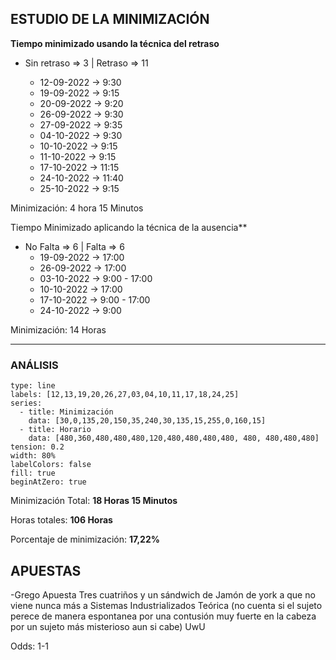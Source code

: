 ## ESTUDIO DE LA MINIMIZACIÓN

**Tiempo minimizado usando la técnica del retraso**

- Sin retraso => 3 | Retraso => 11

	- 12-09-2022 -> 9:30
	- 19-09-2022 -> 9:15
	- 20-09-2022 -> 9:20
	- 26-09-2022 -> 9:30
	- 27-09-2022 -> 9:35
	- 04-10-2022 -> 9:30
	- 10-10-2022 -> 9:15
	- 11-10-2022 -> 9:15
	- 17-10-2022 -> 11:15
	- 24-10-2022 -> 11:40
	- 25-10-2022 -> 9:15

Minimización: 4 hora 15 Minutos

Tiempo Minimizado aplicando la técnica de la ausencia**

 - No Falta => 6 | Falta => 6
	- 19-09-2022 -> 17:00
	- 26-09-2022 -> 17:00
	- 03-10-2022 -> 9:00 - 17:00
	- 10-10-2022 -> 17:00
	- 17-10-2022 -> 9:00 - 17:00
	- 24-10-2022 -> 9:00

Minimización: 14 Horas

-----------------------------------------

### ANÁLISIS

```chart
type: line
labels: [12,13,19,20,26,27,03,04,10,11,17,18,24,25]
series:
  - title: Minimización
    data: [30,0,135,20,150,35,240,30,135,15,255,0,160,15]
  - title: Horario
	data: [480,360,480,480,480,120,480,480,480,480, 480, 480,480,480]
tension: 0.2
width: 80%
labelColors: false
fill: true
beginAtZero: true
```

Minimización Total: **18 Horas 15 Minutos**

Horas totales: **106 Horas**

Porcentaje de minimización: **17,22%**


## APUESTAS

-Grego Apuesta Tres cuatriños y un sándwich de Jamón de york a que no viene nunca más a Sistemas Industrializados Teórica (no cuenta si el sujeto perece de manera espontanea por una contusión muy fuerte en la cabeza por un sujeto más misterioso aun si cabe) UwU

Odds: 1-1

